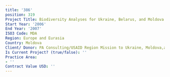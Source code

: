 ```yaml
---
title: '386'
position: 319
Project Title: Biodiversity Analyses for Ukraine, Belarus, and Moldova
Start Year: '2006'
End Year: '2007'
ISO3 Code: MDA
Region: Europe and Eurasia
Country: Moldova
Client/ Donor: PA Consulting/USAID Region Mission to Ukraine, Moldova,and Belarus
Is Current Project? (true/false): ''
Practice Area:
- ''
Contract Value USD: ''
---
```


